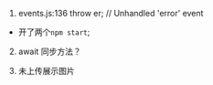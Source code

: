 1. events.js:136 throw er; // Unhandled 'error' event

- 开了两个`npm start`;

2. await 同步方法？

3. 未上传展示图片
